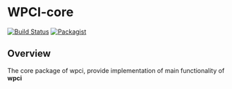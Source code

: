 # WPCI-core

[![Build Status](https://travis-ci.org/shov/wpci-core.svg?branch=master)](https://travis-ci.org/shov/wpci-core)
[![Packagist](https://img.shields.io/packagist/dt/shov/wpci-core.svg)]()

## Overview 
The core package of wpci, provide implementation of main functionality of **wpci**